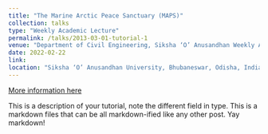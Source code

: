 ```yaml
---
title: "The Marine Arctic Peace Sanctuary (MAPS)"
collection: talks
type: "Weekly Academic Lecture"
permalink: /talks/2013-03-01-tutorial-1
venue: "Department of Civil Engineering, Siksha ‘O’ Anusandhan Weekly Academic Lecture (SOAWAL)"
date: 2022-02-22
link:
location: "Siksha ‘O’ Anusandhan University, Bhubaneswar, Odisha, India (Virtual)"
---
```


[More information here](http://exampleurl.com)

This is a description of your tutorial, note the different field in type. This is a markdown files that can be all markdown-ified like any other post. Yay markdown!
